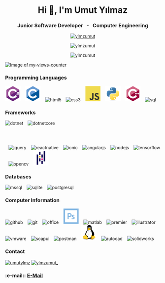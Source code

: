 <h1 align="center">Hi 👋, I'm Umut Yılmaz</h1>
<h3 align="center">Junior Software Developer &ensp;-&ensp; Computer Engineering</h3>

<p align="center"> <a href="https://github.com/ryo-ma/github-profile-trophy"><img src="https://github-profile-trophy.vercel.app/?username=ylmzumut&theme=algolia" alt="ylmzumut" style="transform: scale(1);"/></a> </p>

<p align="center"><img  src="https://github-readme-stats.vercel.app/api/top-langs?username=ylmzumut&show_icons=true&locale=en&layout=compact&theme=algolia " alt="ylmzumut" /></p>
<p align="center">
<img  src="https://github-readme-stats.vercel.app/api?username=ylmzumut&show_icons=true&locale=en&theme=algolia " alt="ylmzumut" /></p>

[![Image of my-views-counter](https://github.com/ylmzumut/my-views-counter/blob/master/svg/471639041/badge.svg)](https://github.com/ylmzumut/my-views-counter/blob/master/readme/471639041/week.md)

<h3 align="left">Programming Languages</h3>
<p align="left">
<!--C#-->
<img src="https://raw.githubusercontent.com/devicons/devicon/master/icons/csharp/csharp-original.svg" alt="csharp" width="50" height="50"/>
  <!--C-->&ensp;
<img src="https://raw.githubusercontent.com/devicons/devicon/master/icons/c/c-original.svg" alt="c" width="50" height="50"/>
<!--HTML-->&ensp;
<img src="https://i.hizliresim.com/8v9742o.png" alt="html5" width="50" height="50"/>
<!--CSS-->&ensp;
<img src="https://i.hizliresim.com/hamfgs7.png" alt="css3" width="50" height="50"/>
<!--JavaScript-->&ensp;
<img src="https://raw.githubusercontent.com/devicons/devicon/master/icons/javascript/javascript-original.svg" alt="javascript" width="50" height="50"/>
<!--Python-->&ensp;
<img src="https://raw.githubusercontent.com/devicons/devicon/master/icons/python/python-original.svg" alt="python" width="50" height="50"/>
<!--C++-->&ensp;
<img src="https://raw.githubusercontent.com/devicons/devicon/master/icons/cplusplus/cplusplus-original.svg" alt="cplusplus" width="50" height="50"/> 
  <!--sql+-->&ensp;
<img src="https://sezeromer.com/wp-content/uploads/2018/01/sql.png" alt="sql" height="50"/> 
  </p>
  
<h3 align="left">Frameworks</h3>
<p align="left">
  <!-- .NET Framework -->
<img src="https://i.hizliresim.com/ekot9jd.png" alt="dotnet" height="50"/>  
  <!-- .NET Core -->&ensp;
<img src="https://i.hizliresim.com/t7palgp.png" alt="dotnetcore" height="50"/>
  </p>
  <br/> <br/>
<p align="left">
  <!-- jQuery -->&ensp;
<img src="https://icon-library.com/images/jquery-icon-png/jquery-icon-png-7.jpg" alt="jquery" width="50" height="50"/>
  <!-- React Native -->&ensp;
<img src="https://i.hizliresim.com/ap3ye95.png" alt="reactnative"  height="50"/>  
  <!-- İonic Framework -->&ensp;
<img src="https://upload.wikimedia.org/wikipedia/commons/d/d1/Ionic_Logo.svg" alt="ionic" width="50" height="50"/>  
<!-- angular -->&ensp;
<img src="https://angular.io/assets/images/logos/angularjs/AngularJS-Shield.svg" alt="angularjs" width="50" height="50"/>  
  <!-- NodeJS -->&ensp;
<img src="https://hackr.io/tutorials/learn-node-js/logo/logo-node-js?ver=1610118577" alt="nodejs" width="50" height="50"/>  
  <!-- TensorFlow -->&ensp;
<img src="https://www.vectorlogo.zone/logos/tensorflow/tensorflow-icon.svg" alt="tensorflow" width="50" height="50"/>  
<!-- OpenCV -->&ensp;
<img src="https://www.vectorlogo.zone/logos/opencv/opencv-icon.svg" alt="opencv" width="50" height="50"/>  
  <!-- Pandas -->&ensp;
<img src="https://raw.githubusercontent.com/devicons/devicon/2ae2a900d2f041da66e950e4d48052658d850630/icons/pandas/pandas-original.svg" alt="pandas" width="50" height="50"/>    
</p>
    
<h3 align="left">Databases</h3>
<p align="left">
  <!-- MSSQL -->
<img src="https://i.hizliresim.com/7ulhk0y.png" alt="mssql" height="50"/>  
<!-- SQLite -->&ensp;
<img src="https://www.vectorlogo.zone/logos/sqlite/sqlite-icon.svg" alt="sqlite" height="50"/>
  <!-- postgresql -->&ensp;
  <img src="https://upload.wikimedia.org/wikipedia/commons/thumb/2/29/Postgresql_elephant.svg/745px-Postgresql_elephant.svg.png" alt="postgresql" height="50"/> 
</p>

<h3 align="left">Computer Information</h3>
<p align="left">
<!-- github -->
 <img src="https://cdn-icons-png.flaticon.com/512/25/25231.png" alt="github" height="50"/>
<!-- git -->&ensp;
  <img src="https://www.vectorlogo.zone/logos/git-scm/git-scm-icon.svg" alt="git" height="50"/>
<!-- office -->&ensp;
  <img src="https://upload.wikimedia.org/wikipedia/commons/thumb/0/0c/Microsoft_Office_logo_%282013%E2%80%932019%29.svg/1728px-Microsoft_Office_logo_%282013%E2%80%932019%29.svg.png" alt="office" height="50"/>
<!-- photoshop -->&ensp;
  <img src="https://raw.githubusercontent.com/devicons/devicon/master/icons/photoshop/photoshop-line.svg" alt="photoshop" height="50"/>
<!-- matlab -->&ensp;
<img src="https://upload.wikimedia.org/wikipedia/commons/2/21/Matlab_Logo.png" alt="matlab" height="50"/>
<!-- premier -->&ensp;
  <img src="https://ph-test-11.slatic.net/p/c1ed676f6c550b5537b93f23cefa031e.png" alt="premier" height="50"/>
<!-- illustrator -->&ensp;
<img src="https://www.vectorlogo.zone/logos/adobe_illustrator/adobe_illustrator-icon.svg" alt="illustrator" height="50"/>
<!-- vmware -->&ensp;
  <img src="https://www.freepnglogos.com/uploads/vmware-png-logo/vmware-workstation-universal-keygen-png-logo-0.png" alt="vmware" height="50"/>
  <!-- soapui -->&ensp;
  <img src="https://www.soapui.org/smartbearbrand/media/images/logos/product-only/su_product-only-clr.svg" alt="soapui" height="50"/>
  <!-- postman -->&ensp;
  <img src="https://www.vectorlogo.zone/logos/getpostman/getpostman-icon.svg" alt="postman" height="50"/>
      <!-- linux -->&ensp;
<img src="https://raw.githubusercontent.com/devicons/devicon/master/icons/linux/linux-original.svg" alt="linux" height="50"/>
  <!-- autocad -->&ensp;
  <img src="https://1.bp.blogspot.com/-Ynk6RtwM4rE/XrgR7i5obQI/AAAAAAACRco/Kz9NDMA_F_YEjQLJDwwsbStjT5Tl4a9vQCK4BGAsYHg/d/AutoCAD_2018_icon.png" alt="autocad" height="50"/>
  <!-- solidworks -->&ensp;
  <img src="https://icon-library.com/images/solidworks-icon/solidworks-icon-24.jpg" alt="solidworks" height="50"/>
</p>

<h3 align="left">Contact</h3>
<p align="left">
<a href="https://linkedin.com/in/umutylmz" target="blank"><img align="center"  src="https://raw.githubusercontent.com/rahuldkjain/github-profile-readme-generator/master/src/images/icons/Social/linked-in-alt.svg" alt="umutylmz" height="30" width="45"/></a> <a href="https://instagram.com/ylmzumut_" target="blank"><img align="center" src="https://raw.githubusercontent.com/rahuldkjain/github-profile-readme-generator/master/src/images/icons/Social/instagram.svg" alt="ylmzumut_" height="30" width="45"/></a>
 <h3 display="flex" align-items"center">:e-mail:: <a href="mailto:umutylmz.ce@gmail.com" target="blank">E-Mail</h3></a> 
</p>
